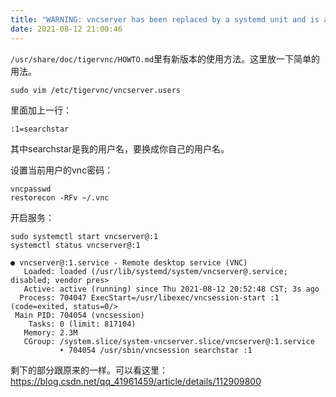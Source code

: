 ```yaml
---
title: "WARNING: vncserver has been replaced by a systemd unit and is about to be removed in future releases"
date: 2021-08-12 21:00:46
---
```


`/usr/share/doc/tigervnc/HOWTO.md`里有新版本的使用方法。这里放一下简单的用法。

```shell
sudo vim /etc/tigervnc/vncserver.users
```

里面加上一行：

```
:1=searchstar
```

其中searchstar是我的用户名，要换成你自己的用户名。

设置当前用户的vnc密码：

```shell
vncpasswd
restorecon -RFv ~/.vnc
```

开启服务：

```shell
sudo systemctl start vncserver@:1
systemctl status vncserver@:1
```

```
● vncserver@:1.service - Remote desktop service (VNC)
   Loaded: loaded (/usr/lib/systemd/system/vncserver@.service; disabled; vendor pres>
   Active: active (running) since Thu 2021-08-12 20:52:48 CST; 3s ago
  Process: 704047 ExecStart=/usr/libexec/vncsession-start :1 (code=exited, status=0/>
 Main PID: 704054 (vncsession)
    Tasks: 0 (limit: 817104)
   Memory: 2.3M
   CGroup: /system.slice/system-vncserver.slice/vncserver@:1.service
           ‣ 704054 /usr/sbin/vncsession searchstar :1
```

剩下的部分跟原来的一样。可以看这里：
<https://blog.csdn.net/qq_41961459/article/details/112909800>
